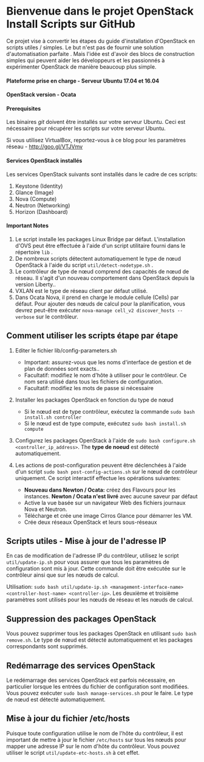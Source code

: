 
# Bienvenue dans le projet OpenStack Install Scripts sur GitHub

Ce projet vise à convertir les étapes du guide d'installation d'OpenStack en scripts utiles / simples. Le but n'est pas de fournir une solution d'automatisation parfaite . Mais l'idée est d'avoir des blocs de construction simples qui peuvent aider les développeurs et les passionnés à expérimenter OpenStack de manière beaucoup plus simple.

#### Plateforme prise en charge - Serveur Ubuntu 17.04 et 16.04
#### OpenStack version - Ocata

#### Prerequisites ####

 Les binaires _git_ doivent être installés sur votre serveur Ubuntu. Ceci est nécessaire pour récupérer les scripts sur votre serveur Ubuntu. 

Si vous utilisez VirtualBox, reportez-vous à ce blog pour les paramètres réseau - http://goo.gl/VTJVmv

#### Services OpenStack installés ####

Les services OpenStack suivants sont installés dans le cadre de ces scripts:

1. Keystone (Identity)
2. Glance (Image)
3. Nova (Compute)
4. Neutron (Networking)
5. Horizon (Dashboard)

#### Important Notes ####

1. Le script installe les packages Linux Bridge par défaut. L'installation d'OVS peut être effectuée à l'aide d'un script utilitaire fourni dans le répertoire `lib` .
2. De nombreux scripts détectent automatiquement le type de nœud OpenStack à l'aide du script `util/detect-nodetype.sh` .
3. Le contrôleur de type de nœud comprend des capacités de nœud de réseau. Il s'agit d'un nouveau comportement dans OpenStack depuis la version Liberty..
4. VXLAN est le type de réseau client par défaut utilisé.
5. Dans Ocata Nova, il prend en charge le module cellule (Cells) par défaut. Pour ajouter des nœuds de calcul pour la planification, vous devrez peut-être exécuter `nova-manage cell_v2 discover_hosts --verbose` sur le contrôleur.

## Comment utiliser les scripts étape par étape ##

1. Editer le fichier lib/config-parameters.sh 
   - Important: assurez-vous que les noms d'interface de gestion et de plan de données sont exacts.. 
   - Facultatif: modifiez le nom d'hôte à utiliser pour le contrôleur. Ce nom sera utilisé dans tous les fichiers de configuration. 
   - Facultatif: modifiez les mots de passe si nécessaire 

2. Installer les packages OpenStack en fonction du type de nœud
   - Si le nœud est de type contrôleur, exécutez la commande `sudo bash install.sh controller`
   - Si le nœud est de type compute, exécutez `sudo bash install.sh compute`

3. Configurez les packages OpenStack à l'aide de `sudo bash configure.sh <controller_ip_address>`. The **type de noeud** est détecté automatiquement.

4. Les actions de post-configuration peuvent être déclenchées à l'aide d'un script `sudo bash post-config-actions.sh` sur le nœud de contrôleur uniquement. Ce script interactif effectue les opérations suivantes:

   - **Nouveau dans Newton / Ocata:** créez des Flavours pour les instances. **Newton / Ocata n'est livré** avec aucune saveur par défaut
   - Active la vue basée sur un navigateur Web des fichiers journaux Nova et Neutron.
   - Télécharge et crée une image Cirros Glance pour démarrer les VM.
   - Crée deux réseaux OpenStack et leurs sous-réseaux

## Scripts utiles - Mise à jour de l'adresse IP ##

En cas de modification de l'adresse IP du contrôleur, utilisez le script `util/update-ip.sh` pour vous assurer que tous les paramètres de configuration sont mis à jour. Cette commande doit être exécutée sur le contrôleur ainsi que sur les nœuds de calcul.

Utilisation: `sudo bash util/update-ip.sh <management-interface-name> <controller-host-name> <controller-ip>`. Les deuxième et troisième paramètres sont utilisés pour les nœuds de réseau et les nœuds de calcul.

## Suppression des packages OpenStack ##

Vous pouvez supprimer tous les packages OpenStack en utilisant `sudo bash remove.sh`. Le type de nœud est détecté automatiquement et les packages correspondants sont supprimés.

## Redémarrage des services OpenStack ##

Le redémarrage des services OpenStack est parfois nécessaire, en particulier lorsque les entrées du fichier de configuration sont modifiées. Vous pouvez exécuter `sudo bash manage-services.sh` pour le faire. Le type de nœud est détecté automatiquement.

## Mise à jour du fichier /etc/hosts ##

Puisque toute configuration utilise le nom de l'hôte du contrôleur, il est important de mettre à jour le fichier `/etc/hosts` sur tous les nœuds pour mapper une adresse IP sur le nom d'hôte du contrôleur. Vous pouvez utiliser le script `util/update-etc-hosts.sh` à cet effet.
